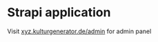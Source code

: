 # Strapi application

Visit [xyz.kulturgenerator.de/admin](https://xyz.kulturgenerator.de/admin) for admin panel

